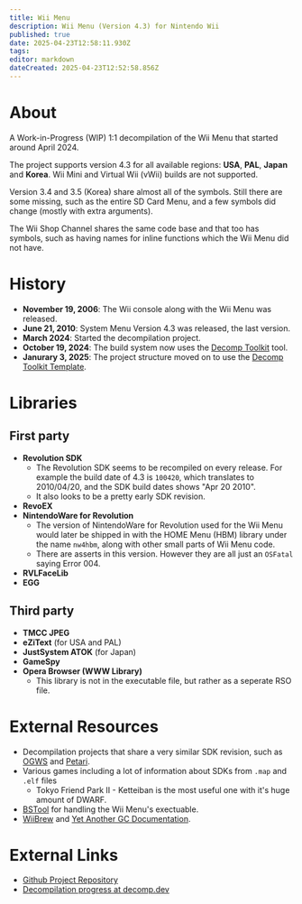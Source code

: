 ```yaml
---
title: Wii Menu
description: Wii Menu (Version 4.3) for Nintendo Wii
published: true
date: 2025-04-23T12:58:11.930Z
tags: 
editor: markdown
dateCreated: 2025-04-23T12:52:58.856Z
---
```


About
=====

A Work-in-Progress (WIP) 1:1 decompilation of the Wii Menu that started around April 2024.  

The project supports version 4.3 for all available regions: **USA**, **PAL**, **Japan** and **Korea**. Wii Mini and Virtual Wii (vWii) builds are not supported.  

Version 3.4 and 3.5 (Korea) share almost all of the symbols. Still there are some missing, such as the entire SD Card Menu, and a few symbols did change (mostly with extra arguments).  

The Wii Shop Channel shares the same code base and that too has symbols, such as having names for inline functions which the Wii Menu did not have.

History
=======

* **November 19, 2006**: The Wii console along with the Wii Menu was released.
* **June 21, 2010**: System Menu Version 4.3 was released, the last version.
* **March 2024**: Started the decompilation project.
* **October 19, 2024**: The build system now uses the [Decomp Toolkit](https://github.com/encounter/decomp-toolkit) tool.
* **Janurary 3, 2025**: The project structure moved on to use the [Decomp Toolkit Template](https://github.com/encounter/dtk-template).

Libraries
=========

First party
-----------

* **Revolution SDK**
  * The Revolution SDK seems to be recompiled on every release. For example the build date of 4.3 is `100420`, which translates to 2010/04/20, and the SDK build dates shows "Apr 20 2010".
  * It also looks to be a pretty early SDK revision.  
* **RevoEX**
* **NintendoWare for Revolution**
  * The version of NintendoWare for Revolution used for the Wii Menu would later be shipped in with the HOME Menu (HBM) library under the name `nw4hbm`, along with other small parts of Wii Menu code.
  * There are asserts in this version. However they are all just an `OSFatal` saying Error 004.
* **RVLFaceLib**
* **EGG**

Third party
-----------

* **TMCC JPEG**
* **eZiText** (for USA and PAL)
* **JustSystem ATOK** (for Japan)
* **GameSpy**
* **Opera Browser (WWW Library)**
  * This library is not in the executable file, but rather as a seperate RSO file.

External Resources
==================

* Decompilation projects that share a very similar SDK revision, such as [OGWS](https://github.com/kiwi515/ogws) and [Petari](https://github.com/SMGCommunity/Petari).
* Various games including a lot of information about SDKs from `.map` and `.elf` files
  * Tokyo Friend Park II - Ketteiban is the most useful one with it's huge amount of DWARF.
* [BSTool](https://github.com/koopthekoopa/BSTool) for handling the Wii Menu's exectuable.
* [WiiBrew](https://wiibrew.org/wiki/Main_Page) and [Yet Another GC Documentation](https://www.gc-forever.com/yagcd).

External Links
==============

* [Github Project Repository](https://github.com/koopthekoopa/wii-ipl)
* [Decompilation progress at decomp.dev](https://decomp.dev/koopthekoopa/wii-ipl)

